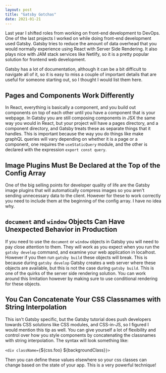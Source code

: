 ```yaml
---
layout: post
title: "Gatsby Gotchas"
date: 2021-01-21
---
```


Last year I shifted roles from working on front-end development to DevOps. One of the last projects I worked on while doing front-end development used Gatsby. Gatsby tries to reduce the amount of data overhead that you would normally experience using React with Server Side Rendering. It also plays nice with JAM stack services like Netlify, so it is a pretty popular solution for frontend web development.

Gatsby has a lot of documentation, although it can be a bit difficult to navigate all of it, so it is easy to miss a couple of important details that are useful for someone starting out, so I thought I would list them here.

## Pages and Components Work Differently

In React, everything is basically a component, and you build out components on top of each other until you have a component that is your webpage. In Gatsby you are still composing components in JSX the same way you would in React, but your project will have a pages directory, and a component directory, and Gatsby treats these as separate things that it handles. This is important because the way you do things like make graphQL queries will vary depending on whether it is a page or a component, one requires the `useStaticQuery` module, and the other is declared with the expression `export const query`.

## Image Plugins Must Be Declared at the Top of the Config Array

One of the big selling points for developer quality of life are the Gatsby image plugins that will automatically compress images so you aren't sending unnecessary data to the client. However for these to work correctly you need to include them at the beginning of the config array. I have no idea why.

## `document` and `window` Objects Can Have Unexpected Behavior in Production

If you need to use the `document` or `window` objects in Gatsby you will need to pay close attention to them. They will work as you expect when you run the `gatsby develop` command, and examine your web application in localhost. However if you then run `gatsby build` these objects will break. This is because during `gatsby develop` Gatsby creates a web server where these objects are available, but this is not the case during `gatsby build`. This is one of the quirks of the server side rendering solution. You can work around this limitation however by making sure to use conditional rendering for these objects.

## You Can Concatenate Your CSS Classnames with String Interpolation

This isn't Gatsby specific, but the Gatsby tutorial does push developers towards CSS solutions like CSS modules, and CSS-in-JS, so I figured I would mention this tip as well. You can give yourself a lot of flexibility and control over how you style components by concatenating the classnames with string interpolation. The syntax will look something like:

`<div className={`${css.foo} ${backgroundClass}`}>`

Then you can define these values elsewhere so your css classes can change based on the state of your app. This is a very powerful technique!
